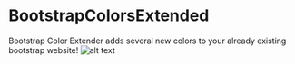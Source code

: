 # BootstrapColorsExtended
Bootstrap Color Extender adds several new colors to your already existing bootstrap website!
![alt text](https://github.com/robert1233/BootstrapColorsExtended/blob/master/readmeAssets/colors.JPG)
